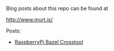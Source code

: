 Blog posts about this repo can be found at

http://www.murt.is/

Posts:
* [RaspberryPi Bazel Crosstool](http://www.murt.is/RaspberryPi-Bazel-Crosstool/)
